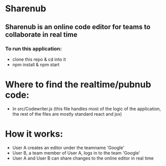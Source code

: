# Sharenub

## Sharenub is an online code editor for teams to collaborate in real time


### To run this application:
* clone this repo & cd into it
* npm install & npm start

# Where to find the realtime/pubnub code:
* In src/Codewriter.js (this file handles most of the logic of the application, the rest of the files are mostly standard react and jsx)

# How it works:
* User A creates an editor under the teamname 'Google'
* User B, a team member of User A, logs in to the team 'Google'
* User A and User B can share changes to the online editor in real time



